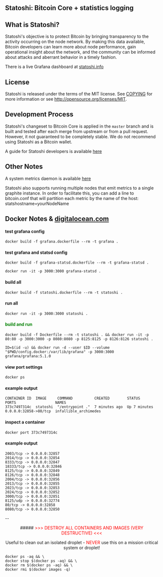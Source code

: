 ## Statoshi: Bitcoin Core + statistics logging

## What is Statoshi?

Statoshi's objective is to protect Bitcoin by bringing transparency to the activity 
occurring on the node network. By making this data available, Bitcoin developers can 
learn more about node performance, gain operational insight about the network, and 
the community can be informed about attacks and aberrant behavior in a timely fashion.

There is a live Grafana dashboard at [statoshi.info](http://statoshi.info)

## License

Statoshi is released under the terms of the MIT license. See [COPYING](COPYING) for more
information or see http://opensource.org/licenses/MIT.

## Development Process

Statoshi's changeset to Bitcoin Core is applied in the `master` branch and is
built and tested after each merge from upstream or from a pull request. However,
it not guaranteed to be completely stable. We do not recommend using Statoshi
as a Bitcoin wallet.

A guide for Statoshi developers is available [here](https://medium.com/@lopp/statoshi-developer-s-guide-241ac9ab9993#.s1rfi3fv6)

## Other Notes

A system metrics daemon is available [here](https://github.com/jlopp/bitcoin-utils/blob/master/systemMetricsDaemon.py)

Statoshi also supports running multiple nodes that emit metrics to a single graphite instance. 
In order to facilitate this, you can add a line to bitcoin.conf that will partition each 
metric by the name of the host: statshostname=yourNodeName

## Docker Notes & [digitalocean.com](https://m.do.co/c/ae5c7d05da91)

#### test grafana config

```
docker build -f grafana.dockerfile --rm -t grafana .
```

#### test grafana and statsd config

```
docker build -f grafana-statsd.dockerfile --rm -t grafana-statsd .
```

```
docker run -it -p 3000:3000 grafana-statsd .

```

#### build all

```
docker build -f statoshi.dockerfile --rm -t statoshi .

```

#### run all

```
docker run -it -p 3000:3000 statoshi .

```

#### <span style="color:green">build and run</span>

```
docker build -f Dockerfile --rm -t statoshi . && docker run -it -p 80:80 -p 3000:3000 -p 8080:8080 -p 8125:8125 -p 8126:8126 statoshi .

```

```
ID=$(id -u) && docker run -d --user $ID --volume "$PWD/config.docker:/var/lib/grafana" -p 3000:3000 grafana/grafana:5.1.0
```


#### view port settings

```
docker ps
```


#### example output
```
CONTAINER ID  IMAGE     COMMAND          CREATED        STATUS        PORTS                  NAMES
373c7497314c  statoshi  "/entrypoint ."  7 minutes ago  Up 7 minutes  0.0.0.0:32858->80/tcp  infallible_archimedes
```

#### inspect a container

```
docker port 373c7497314c

```
#### example output
```
2003/tcp -> 0.0.0.0:32857
2014/tcp -> 0.0.0.0:32854
8333/tcp -> 0.0.0.0:32847
18333/tcp -> 0.0.0.0:32846
8125/tcp -> 0.0.0.0:32849
8126/tcp -> 0.0.0.0:32848
2004/tcp -> 0.0.0.0:32856
2013/tcp -> 0.0.0.0:32855
2023/tcp -> 0.0.0.0:32853
2024/tcp -> 0.0.0.0:32852
3000/tcp -> 0.0.0.0:32851
8125/udp -> 0.0.0.0:32774
80/tcp -> 0.0.0.0:32858
8080/tcp -> 0.0.0.0:32850
```

--

<center>
##### <span style="color:red"> >>> DESTROY ALL CONTAINERS AND IMAGES (VERY DESTRUCTIVE) <<< </span>

Useful to clean out an isolated droplet - <span style="color:red">NEVER</span> use this on a mission critical system or droplet!
</center>

```
docker ps -aq && \
docker stop $(docker ps -aq) && \
docker rm $(docker ps -aq) && \
docker rmi $(docker images -q)
```
